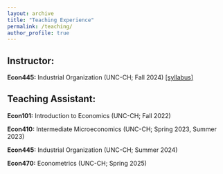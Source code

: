 ```yaml
---
layout: archive
title: "Teaching Experience"
permalink: /teaching/
author_profile: true
---
```


## Instructor:

**Econ445:** Industrial Organization (UNC-CH; Fall 2024) [[syllabus]](/files/capron_econ445_syllabus.pdf)

## Teaching Assistant:

**Econ101:** Introduction to Economics (UNC-CH; Fall 2022)

**Econ410:** Intermediate Microeconomics (UNC-CH; Spring 2023, Summer 2023)

**Econ445:** Industrial Organization (UNC-CH; Summer 2024)

**Econ470:** Econometrics (UNC-CH; Spring 2025)
